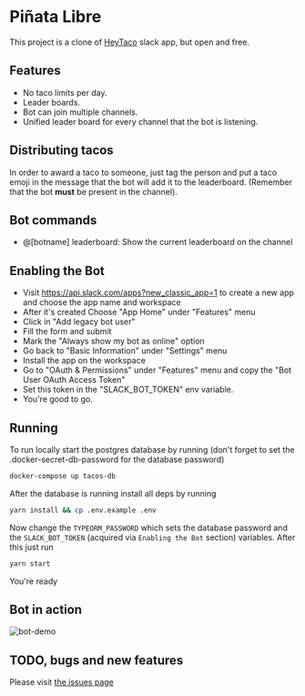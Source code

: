 # Piñata Libre

This project is a clone of [HeyTaco](https://cabelitosinc.slack.com/apps/A0J4UNFLN-heytaco) slack app, but open and free.

## Features

* No taco limits per day.
* Leader boards.
* Bot can join multiple channels.
* Unified leader board for every channel that the bot is listening.

## Distributing tacos

In order to award a taco to someone, just tag the person and put
a taco emoji in the message that the bot will add it to the leaderboard.
(Remember that the bot __must__ be present in the channel).

## Bot commands

* @[botname] leaderboard: Show the current leaderboard on the channel

## Enabling the Bot

* Visit https://api.slack.com/apps?new_classic_app=1 to create a new app and choose the app name and workspace
* After it's created Choose "App Home" under "Features" menu
* Click in "Add legacy bot user"
* Fill the form and submit
* Mark the "Always show my bot as online" option
* Go back to "Basic Information" under "Settings" menu
* Install the app on the workspace
* Go to "OAuth & Permissions" under "Features" menu and copy the "Bot User OAuth Access Token"
* Set this token in the "SLACK_BOT_TOKEN" env variable.
* You're good to go.

## Running

To run locally start the postgres database by running (don't forget to set the .docker-secret-db-password for the database password)
```sh
docker-compose up tacos-db
```

After the database is running install all deps by running
```sh
yarn install && cp .env.example .env
```

Now change the `TYPEORM_PASSWORD` which sets the database password and the `SLACK_BOT_TOKEN` (acquired via `Enabling the Bot` section) variables. After this just run

```sh
yarn start
```

You're ready

## Bot in action

![bot-demo](./demo/demo.gif)

## TODO, bugs and new features

Please visit [the issues page](https://github.com/cabelitos/pinata-libre/issues)


